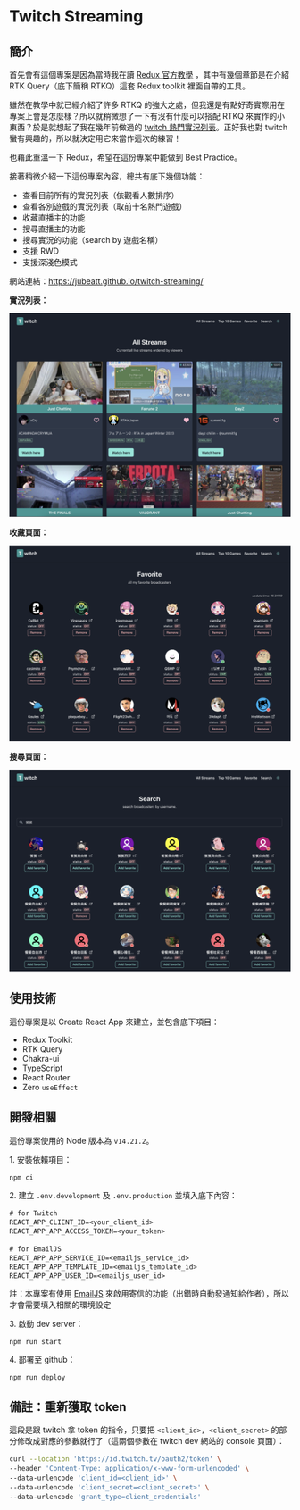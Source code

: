 # Twitch Streaming

## 簡介

首先會有這個專案是因為當時我在讀 [Redux 官方教學](https://redux.js.org/tutorials/essentials/part-1-overview-concepts) ，其中有幾個章節是在介紹 RTK Query（底下簡稱 RTKQ）這套 Redux toolkit 裡面自帶的工具。

雖然在教學中就已經介紹了許多 RTKQ 的強大之處，但我還是有點好奇實際用在專案上會是怎麼樣？所以就稍微想了一下有沒有什麼可以搭配 RTKQ 來實作的小東西？於是就想起了我在幾年前做過的 [twitch 熱門實況列表](https://github.com/jubeatt/Twitch-top-5-games-steams)。正好我也對 twitch 蠻有興趣的，所以就決定用它來當作這次的練習！

也藉此重溫一下 Redux，希望在這份專案中能做到 Best Practice。

接著稍微介紹一下這份專案內容，總共有底下幾個功能：

- 查看目前所有的實況列表（依觀看人數排序）
- 查看各別遊戲的實況列表（取前十名熱門遊戲）
- 收藏直播主的功能
- 搜尋直播主的功能
- 搜尋實況的功能（search by 遊戲名稱）
- 支援 RWD
- 支援深淺色模式

網站連結：https://jubeatt.github.io/twitch-streaming/

**實況列表：**

![all-streams](readme-images/all-streams.png)

**收藏頁面：**

![favorite](readme-images/favorite.png)

**搜尋頁面：**

![search](readme-images/search.png)

## 使用技術

這份專案是以 Create React App 來建立，並包含底下項目：

- Redux Toolkit
- RTK Query
- Chakra-ui
- TypeScript
- React Router
- Zero `useEffect`

## 開發相關

這份專案使用的 Node 版本為 `v14.21.2`。

1\. 安裝依賴項目：

```
npm ci
```

2\. 建立 `.env.development` 及 `.env.production` 並填入底下內容：

```
# for Twitch
REACT_APP_CLIENT_ID=<your_client_id>
REACT_APP_APP_ACCESS_TOKEN=<your_token>

# for EmailJS
REACT_APP_APP_SERVICE_ID=<emailjs_service_id>
REACT_APP_APP_TEMPLATE_ID=<emailjs_template_id>
REACT_APP_APP_USER_ID=<emailjs_user_id>
```

註：本專案有使用 [EmailJS](https://www.emailjs.com/) 來啟用寄信的功能（出錯時自動發通知給作者），所以才會需要填入相關的環境設定

3\. 啟動 dev server：

```
npm run start
```

4\. 部署至 github：

```
npm run deploy
```

## 備註：重新獲取 token

這段是跟 twitch 拿 token 的指令，只要把 `<client_id>, <client_secret>` 的部分修改成對應的參數就行了（這兩個參數在 twitch dev 網站的 console 頁面）：

```bash
curl --location 'https://id.twitch.tv/oauth2/token' \
--header 'Content-Type: application/x-www-form-urlencoded' \
--data-urlencode 'client_id=<client_id>' \
--data-urlencode 'client_secret=<client_secret>' \
--data-urlencode 'grant_type=client_credentials'
```
